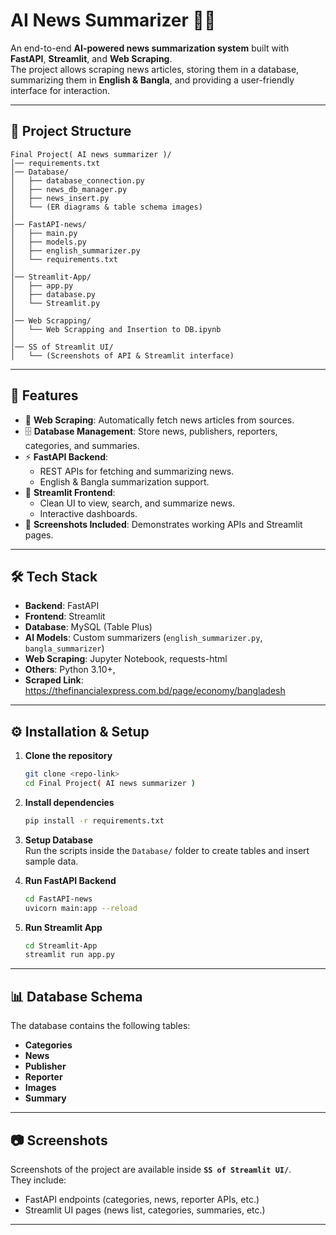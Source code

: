 # AI News Summarizer 📰🤖

An end-to-end **AI-powered news summarization system** built with **FastAPI**, **Streamlit**, and **Web Scraping**.  
The project allows scraping news articles, storing them in a database, summarizing them in **English & Bangla**, and providing a user-friendly interface for interaction.  

---

## 📂 Project Structure

```
Final Project( AI news summarizer )/
│── requirements.txt
│── Database/
│   ├── database_connection.py
│   ├── news_db_manager.py
│   ├── news_insert.py
│   └── (ER diagrams & table schema images)
│
│── FastAPI-news/
│   ├── main.py
│   ├── models.py
│   ├── english_summarizer.py
│   └── requirements.txt
│
│── Streamlit-App/
│   ├── app.py
│   ├── database.py
│   └── Streamlit.py
│
│── Web Scrapping/
│   └── Web Scrapping and Insertion to DB.ipynb
│
│── SS of Streamlit UI/
│   └── (Screenshots of API & Streamlit interface)
```

---

## 🚀 Features

- 🔎 **Web Scraping**: Automatically fetch news articles from sources.  
- 🗄 **Database Management**: Store news, publishers, reporters, categories, and summaries.  
- ⚡ **FastAPI Backend**:
  - REST APIs for fetching and summarizing news.  
  - English & Bangla summarization support.  
- 🎨 **Streamlit Frontend**:
  - Clean UI to view, search, and summarize news.  
  - Interactive dashboards.  
- 📸 **Screenshots Included**: Demonstrates working APIs and Streamlit pages.  

---

## 🛠️ Tech Stack

- **Backend**: FastAPI  
- **Frontend**: Streamlit  
- **Database**: MySQL (Table Plus)
- **AI Models**: Custom summarizers (`english_summarizer.py`, `bangla_summarizer`)  
- **Web Scraping**: Jupyter Notebook, requests-html
- **Others**: Python 3.10+, 
- **Scraped Link**: https://thefinancialexpress.com.bd/page/economy/bangladesh
---

## ⚙️ Installation & Setup

1. **Clone the repository**  
   ```bash
   git clone <repo-link>
   cd Final Project( AI news summarizer )
   ```

2. **Install dependencies**  
   ```bash
   pip install -r requirements.txt
   ```

3. **Setup Database**  
   Run the scripts inside the `Database/` folder to create tables and insert sample data.  

4. **Run FastAPI Backend**  
   ```bash
   cd FastAPI-news
   uvicorn main:app --reload
   ```

5. **Run Streamlit App**  
   ```bash
   cd Streamlit-App
   streamlit run app.py
   ```

---

## 📊 Database Schema

The database contains the following tables:  

- **Categories**  
- **News**  
- **Publisher**  
- **Reporter**  
- **Images**  
- **Summary**  


---

## 📷 Screenshots

Screenshots of the project are available inside **`SS of Streamlit UI/`**.  
They include:  
- FastAPI endpoints (categories, news, reporter APIs, etc.)  
- Streamlit UI pages (news list, categories, summaries, etc.)  

---


